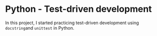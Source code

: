 # Python - Test-driven development

In this project, I started practicing test-driven development using `docstring`and `unittest` in Python.

